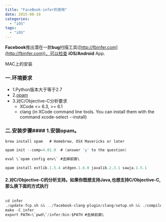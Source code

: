 ```yaml
---
title: "FaceBook-infer的使用"
date: 2015-08-19
categories:
  - "iOS"
tags:
  - "iOS"
---
```

<!--more-->

**Facebook**推出潜在一款**bug**扫描工具([http://fbinfer.com](http://fbinfer.com))，可以检查 **iOS/Android** App.

<!--more-->

MAC上的安装

### 一.环境要求
* 1.Python版本大于等于2.7
* 2.[opam](https://opam.ocaml.org/doc/Install.html#OSX)
* 3.对C/Objective-C分析要求
	*  XCode <= 6.3, >= 6.1
	* clang (in XCode command line tools. You can install them with the command xcode-select --install)
	
	
### 二.安装步骤#### 1.安装opam。
```objective-c 
brew install opam   # Homebrew, OSX Mavericks or later

opam init --comp=4.01.0  # (answer 'y' to the question)

eval \`opam config env\` #去掉前面\

opam install extlib.1.5.4 atdgen.1.6.0 javalib.2.3.1 sawja.1.5.1

```	

#### 2.对C/Objective-C的分析支持。如果你既想支持Java,也想支持C/Objective-C,那么换下面的方式执行

```objective-c 

cd infer
./update-fcp.sh && ../facebook-clang-plugin/clang/setup.sh && ./compile-fcp.sh # go have a coffee :)
make -C infer
export PATH=\`pwd\`/infer/bin:$PATH #去掉前面\


```	